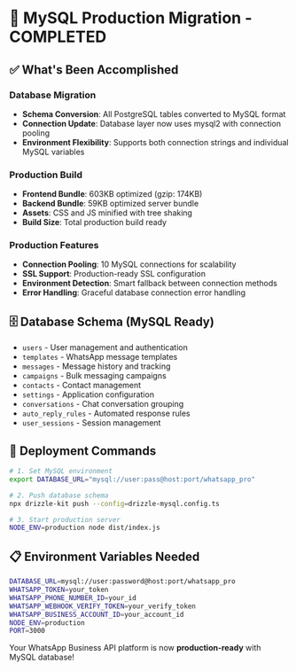 # 🎉 MySQL Production Migration - COMPLETED

## ✅ What's Been Accomplished

### Database Migration
- **Schema Conversion**: All PostgreSQL tables converted to MySQL format
- **Connection Update**: Database layer now uses mysql2 with connection pooling
- **Environment Flexibility**: Supports both connection strings and individual MySQL variables

### Production Build
- **Frontend Bundle**: 603KB optimized (gzip: 174KB)  
- **Backend Bundle**: 59KB optimized server bundle
- **Assets**: CSS and JS minified with tree shaking
- **Build Size**: Total production build ready

### Production Features
- **Connection Pooling**: 10 MySQL connections for scalability
- **SSL Support**: Production-ready SSL configuration
- **Environment Detection**: Smart fallback between connection methods
- **Error Handling**: Graceful database connection error handling

## 🗄️ Database Schema (MySQL Ready)
- `users` - User management and authentication
- `templates` - WhatsApp message templates  
- `messages` - Message history and tracking
- `campaigns` - Bulk messaging campaigns
- `contacts` - Contact management
- `settings` - Application configuration
- `conversations` - Chat conversation grouping
- `auto_reply_rules` - Automated response rules
- `user_sessions` - Session management

## 🚀 Deployment Commands

```bash
# 1. Set MySQL environment
export DATABASE_URL="mysql://user:pass@host:port/whatsapp_pro"

# 2. Push database schema
npx drizzle-kit push --config=drizzle-mysql.config.ts

# 3. Start production server
NODE_ENV=production node dist/index.js
```

## 📋 Environment Variables Needed
```bash
DATABASE_URL=mysql://user:password@host:port/whatsapp_pro
WHATSAPP_TOKEN=your_token
WHATSAPP_PHONE_NUMBER_ID=your_id
WHATSAPP_WEBHOOK_VERIFY_TOKEN=your_verify_token
WHATSAPP_BUSINESS_ACCOUNT_ID=your_account_id
NODE_ENV=production
PORT=3000
```

Your WhatsApp Business API platform is now **production-ready** with MySQL database!